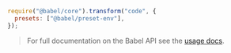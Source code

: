 ```js title="JavaScript"
require("@babel/core").transform("code", {
  presets: ["@babel/preset-env"],
});
```

<blockquote class="alert alert--info">
  <p>
    For full documentation on the Babel API see the <a href="/docs/usage/api/">usage docs</a>.
  </p>
</blockquote>
